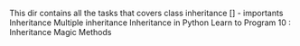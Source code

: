 This dir contains all the tasks that covers class inheritance
[] - importants
	Inheritance
	Multiple inheritance
	Inheritance in Python
	Learn to Program 10 : Inheritance Magic Methods
